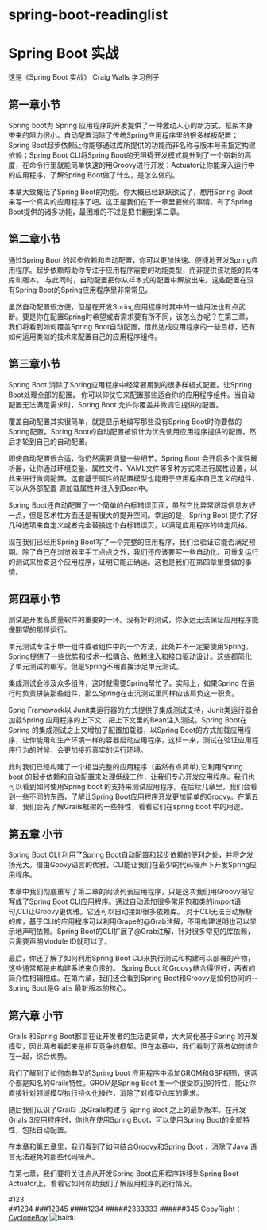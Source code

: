 # spring-boot-readinglist
Spring Boot 实战
===
这是《Spring Boot 实战》 Craig Walls 学习例子
  
第一章小节
---

Spring boot为 Spring 应用程序的开发提供了一种激动人心的新方式，框架本身带来的阻力很小。自动配置消除了传统Spring应用程序里的很多样板配置；Spring 
Boot起步依赖让你能够通过库所提供的功能而非名称与版本号来指定构建依赖；Spring Boot CLI将Spring 
Boot的无阻碍开发模式提升到了一个崭新的高度，在命令行里就能简单快速的用Groovy进行开发：Actuator让你能深入运行中的应用程序，了解Spring Boot做了什么，是怎么做的。

本章大致概括了Spring Boot的功能。你大概已经跃跃欲试了，想用Spring Boot来写一个真实的应用程序了吧。这正是我们在下一章里要做的事情。有了Spring Boot提供的诸多功能，最困难的不过是把书翻到第二章。


第二章小节
---
   通过Spring Boot 的起步依赖和自动配置，你可以更加快速、便捷地开发Spring应用程序。起步依赖帮助你专注于应用程序需要的功能类型，而非提供该功能的具体库和版本。
 与此同时，自动配置把你从样本式的配置中解放出来。这些配置在没有Spring Boot的Spring应用程序里非常常见。
    
虽然自动配置很方便，但是在开发Spring应用程序时其中的一些用法也有点武断。要是你在配置Spring时希望或者需求要有所不同，该怎么办呢？在第三章，我们将看到如何覆盖Spring 
  Boot自动配置，借此达成应用程序的一些目标，还有如何运用类似的技术来配置自己的应用程序组件。
  
第三章小节
---
 Spring Boot 消除了Spring应用程序中经常要用到的很多样板式配置。让Spring Boot处理全部的配置，
  你可以仰仗它来配置那些适合你的应用程序组件。当自动配置无法满足需求时，Spring Boot 允许你覆盖并微调它提供的配置。
  
  覆盖自动配置其实很简单，就是显示地编写那些没有Spring Boot时你要做的Spring配置。Spring Boot的自动配置被设计为优先使用应用程序提供的配置，然后才轮到自己的自动配置。
  
  即使自动配置很合适，你仍然需要调整一些细节。Spring Boot 
  会开启多个属性解析器，让你通过环境变量、属性文件、YAML文件等多种方式来进行属性设置，以此来进行微调配置。这套基于属性的配置模型也能用于应用程序自己定义的组件，可以从外部配置
  源加载属性并注入到Bean中。
  
  Spring Boot还自动配置了一个简单的白标错误页面，虽然它比异常跟踪信息友好一点，但是艺术性方面还是有很大的提升空间。幸运的是，Spring Boot 提供了好几种选项来自定义或者完全替换这个白标错误页，以满足应用程序的特定风格。
  
  现在我们已经用Spring Boot写了一个完整的应用程序，我们会验证它能否满足预期。除了自己在浏览器里手工点点之外，我们还应该要写一些自动化、可重复运行的测试来检查这个应用程序，证明它能正确运。这也是我们在第四章里要做的事情。
  
  
第四章小节
---
测试是开发高质量软件的重要的一环。没有好的测试，你永远无法保证应用程序能像期望的那样运行。

单元测试专注于单一组件或者组件中的一个方法，此处并不一定要使用Spring。Spring提供了一些优势和技术--松耦合、依赖注入和接口驱动设计。这些都简化了单元测试的编写。但是Spring不用直接涉足单元测试。

集成测试会涉及众多组件，这时就需要Spring帮忙了。实际上，如果Spring 在运行时负责拼装那些组件，那么Spring在击沉测试里同样应该肩负这一职责。

Sprig Framework以 Junit类运行器的方式提供了集成测试支持，Junit类运行器会加载Spring 应用程序的上下文，把上下文里的Bean注入测试。Spring Boot在Spring 
的集成测试之上又增加了配置加载器，以Spring Boot的方式加载应用程序，让你能用和生产环境一样的容器启动应用程序，这样一来，测试在验证应用程序行为的时候，会更加接近真实的运行环境。

此时我们已经构建了一个相当完整的应用程序（虽然有点简单),它利用Spring boot 的起步依赖和自动配置来处理低级工作，让我们专心开发应用程序。我们也可以看到如何使用Spring boot 
的支持来测试应用程序。在后续几章里，我们会看到一些不同的东西，了解让Spring Boot应用程序开发更加简单的Groovy。在第五章，我们会先了解Grails框架的一些特性，看看它们在spring boot 中的用途。

第五章 小节
---

Spring Boot CLI 利用了Spring Boot自动配置和起步依赖的便利之处，并将之发扬光大。借由Goovy语言的优雅，CLI能让我们在最少的代码噪声下开发Spring应用程序。

 本章中我们彻底重写了第二章的阅读列表应用程序，只是这次我们用Groovy把它写成了Spring Boot CLI应用程序。通过自动添加很多常用包和类的import语句,CLI让Groovy更优雅。它还可以自动接卸很多依赖库。
对于CLI无法自动解析的库，基于CLI的应用程序可以利用Grape的@Grab注解，不用构建说明也可以显示地声明依赖。Spring Boot的CLI扩展了@Grab注解，针对很多常见的库依赖，只需要声明Module ID就可以了。

最后，你还了解了如何利用Spring Boot CLI来执行测试和构建可以部署的产物，这些通常都是由构建系统来负责的。
Spring Boot 和Groovy结合得很好，两者的简介性相辅相成。在第六章，我们还会看到Spring Boot和Groovy是如何协同的--Spring Boot是Grails 最新版本的核心。

第六章 小节
----

Grails 和Spring Boot都旨在让开发者的生活更简单，大大简化基于Spring 的开发模型，因此两者看起来是相互竞争的框架。但在本章中，我们看到了两者如何结合在一起，综合优势。

我们了解到了如何向典型的Spring boot 应用程序中添加GROM和GSP视图，这两个都是知名的Grails特性。GROM是Spring Boot 里一个很受欢迎的特性，能让你直接针对领域模型执行持久化操作，消除了对模型仓库的需求。

随后我们认识了Grail3 ,及Grails构建与 Spring Boot 之上的最新版本。在开发Grials 3应用程序时，你也在使用Spring Boot，可以使用Spring Boot的全部特性，包括自动配置。

在本章和第五章里，我们看到了如何结合Groovy和Spring Boot ，消除了Java 语言无法避免的那些代码噪声。

在第七章，我们要将关注点从开发Spring Boot应用程序转移到Spring Boot Actuator上，看看它如何帮助我们了解应用程序的运行情况。


#123  
##1234
###12345
####1234
#####2333333
######345
CopyRight：[CycloneBoy](http:www.cycloneboy.com "旋风小子")
![baidu](http://www.baidu.com/img/bdlogo.gif "百度logo")  